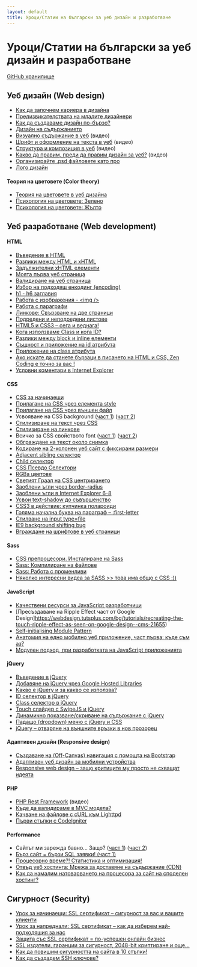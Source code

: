 ```yaml
---
layout: default
title: Уроци/Статии на български за уеб дизайн и разработване
---
```


# Уроци/Статии на български за уеб дизайн и разработване

[GitHub хранилище](https://github.com/dzhavatushev/web-design-and-development-in-bulgarian)

## Уеб дизайн (Web design)
* [Как да започнем кариера в дизайна](http://isavkov.net/how-to-work-designer/)
* [Предизвикателствата на младите дизайнери](http://isavkov.net/young-designers/)
* [Как да създаваме дизайн по-бързо?](http://isavkov.net/how-to-speed-up-design-workflow/)
* [Дизайн на съдържанието](http://isavkov.net/design-and-content/)
* [Визуално съдържание в уеб](https://www.youtube.com/watch?v=BUcvl444PjU) (видео)
* [Шрифт и оформление на текста в уеб](https://www.youtube.com/watch?v=1uxVCtySLT8) (видео)
* [Структура и композиция в уеб](https://www.youtube.com/watch?v=wYMrbc6xArw) (видео)
* [Какво да правим, преди да правим дизайн за уеб?](https://www.youtube.com/watch?v=s9JhGY1cBcE) (видео)
* [Организирайте .psd файловете като про](http://www.angeloff.net/2012/10/%D0%BE%D1%80%D0%B3%D0%B0%D0%BD%D0%B8%D0%B7%D0%B8%D1%80%D0%B0%D0%B9%D1%82%D0%B5-psd-%D1%84%D0%B0%D0%B9%D0%BB%D0%BE%D0%B2%D0%B5%D1%82%D0%B5-%D1%81%D0%B8-%D0%BA%D0%B0%D1%82%D0%BE-%D0%BF%D1%80%D0%BE/)
* [Лого дизайн](http://www.ivoivanov.net/logo-design/)

#### Теория на цветовете (Color theory)
* [Теория на цветовете в уеб дизайна](http://socialevo.net/teoriya-na-cvetovete-v-ueb-dizayna-429447)
* [Психология на цветовете: Зелено](http://isavkov.net/%D0%BF%D1%81%D0%B8%D1%85%D0%BE%D0%BB%D0%BE%D0%B3%D0%B8%D1%8F-%D0%BD%D0%B0-%D1%86%D0%B2%D0%B5%D1%82%D0%BE%D0%B2%D0%B5%D1%82%D0%B5-%D0%B7%D0%B5%D0%BB%D0%B5%D0%BD%D0%BE/)
* [Психология на цветовете: Жълто](http://isavkov.net/%D0%BF%D1%81%D0%B8%D1%85%D0%BE%D0%BB%D0%BE%D0%B3%D0%B8%D1%8F-%D0%BD%D0%B0-%D1%86%D0%B2%D0%B5%D1%82%D0%BE%D0%B2%D0%B5%D1%82%D0%B5-%D0%B6%D1%8A%D0%BB%D1%82%D0%BE/)

## Уеб разработване (Web development)

#### HTML
* [Въведение в HTML](http://www.youdevelop.net/coding/html/vyvedenie-v-html/)
* [Разлики между HTML и xHTML](http://www.youdevelop.net/coding/html/razliki-mejdu-html-i-xhtml/)
* [Задължителни xHTML елементи](http://www.youdevelop.net/coding/html/zadyljitelni-xhtml-elementi/)
* [Моята първа уеб страница](http://www.youdevelop.net/coding/html/moqta-pyrva-web-stranica/)
* [Валидиране на уеб страница](http://www.youdevelop.net/coding/html/validirane-na-web-stranica/)
* [Избор на подходящ енкодинг (encoding)](http://www.youdevelop.net/coding/html/izbor-na-podhodqsht-encoding/)
* [h1 - h6 заглавия](http://www.youdevelop.net/coding/html/h1-h6-zaglaviq/)
* [Работа с изображения - &lt;img /&gt;](http://www.youdevelop.net/coding/html/rabota-s-izobrajeniq/)
* [Работа с параграфи](http://www.youdevelop.net/coding/html/rabota-s-paragraphs/)
* [Линкове: Свързване на две страници](http://www.youdevelop.net/coding/html/linkove-svyrzvane-na-dve-stranici/)
* [Подредени и неподредени листове](http://www.youdevelop.net/coding/html/podredeni-i-nepodredeni-listove/)
* [HTML5 и CSS3 – сега и веднага!](http://greatgonzo.net/pages/803.html)
* [Кога използваме Class и кога ID?](http://m.ignev.net/blog/others/06_21/using-class-or-id-in-our-css-html-code/)
* [Разлики между block и inline елементи](http://www.youdevelop.net/coding/html/razliki-mejdu-block-i-inline-elementi/)
* [Същност и приложение на id атрибута](http://www.youdevelop.net/coding/html/syshtnost-i-prilojenie-na-id-atributa/)
* [Приложение на class атрибута](http://www.youdevelop.net/coding/html/prilojenie-na-class-atributa/)
* [Ако искате да станете бързаци в писането на HTML и CSS, Zen Coding е точно за вас !](http://m.ignev.net/blog/web-design/xhtml-css/11_23/speedy-way-to-write-html-and-css-with-zen-coding/)
* [Условни коментари в Internet Explorer](http://www.youdevelop.net/coding/html/uslovni-komentari-v-internet-explorer/)

#### CSS
* [CSS за начинаещи](http://www.youdevelop.net/coding/css/css-za-nachinaeshti/)
* [Прилагане на CSS чрез елемента style](http://www.youdevelop.net/coding/css/prilagane-na-css-chrez-elementa-style/)
* [Прилагане на CSS чрез външен файл](http://www.youdevelop.net/coding/css/prilagane-na-css-chrez-vynshen-fail/)
* Усвояване на CSS background ([част 1](http://www.youdevelop.net/coding/css/usvoqvane-na-css-background-part-1/)) ([част 2](http://www.youdevelop.net/coding/css/usvoqvane-na-css-background-part-2/))
* [Стилизиране на текст чрез CSS](http://www.youdevelop.net/coding/css/stilizirane-na-text-chrez-css/)
* [Стилизиране на линкове](http://www.youdevelop.net/coding/css/stilizirane-na-linkove/)
* Всичко за CSS свойството font ([част 1](http://www.youdevelop.net/coding/css/vsichko-za-css-svoistvoto-font-part-1/)) ([част 2](http://www.youdevelop.net/coding/css/vsichko-za-css-svoistvoto-font-part-2/))
* [Обграждане на текст около снимка](http://www.youdevelop.net/coding/css/obgrajdane-na-tekst-okolo-snimka/)
* [Кодиране на 2-колонен уеб сайт с фиксирани размери](http://www.youdevelop.net/coding/css/coding-2-column-layout/)
* [Adjacent sibling селектор](http://www.youdevelop.net/coding/css/adjacent-sibling-selector/)
* [Child селектор](http://www.youdevelop.net/coding/css/child-selector/)
* [CSS Псевдо Селектори](http://magadanski.com/uroci/css-psevdo-selektori/)
* [RGBa цветове](http://www.youdevelop.net/coding/css3/rgba-cvetove/)
* [Светият Граал на CSS центрирането](https://webdesign.tutsplus.com/bg/tutorials/the-holy-grail-of-css-centering--cms-22114)
* [Заоблени ъгли чрез border-radius](http://www.youdevelop.net/coding/css3/zaobleni-ygli-chrez-border-radius/)
* [Заоблени ъгли в Internet Explorer 6-8](http://www.youdevelop.net/coding/css3/zaobleni-ygli-v-internet-explorer-6-8/)
* [Усвои text-shadow до съвършенство](http://www.youdevelop.net/coding/css3/usvoi-text-shadow-do-syvyrshenstvo/)
* [CSS3 в действие: купчинка полароиди](http://greatgonzo.net/pages/2132.html)
* [Голяма начална буква на параграф – :first-letter](http://designtohtml.net/2010/08/371/)
* [Стилване на input type=file](http://designtohtml.net/2012/08/%D1%81%D1%82%D0%B8%D0%BB%D0%B2%D0%B0%D0%BD%D0%B5-%D0%BD%D0%B0-input-typefile/)
* [IE9 background shifting bug](http://www.optimiced.com/bg/2011/03/17/ie9-background-shifting-bug/)
* [Вграждане на шрифтове в уеб страници](http://nikolay.bg/2009/embedding-fonts-in-cyrillic-web-page/)

#### Sass
* [CSS препроцесори. Инсталиране на Sass](http://www.youdevelop.net/coding/sass/css-preprocessors-instalirane-na-sass/)
* [Sass: Компилиране на файлове](http://www.youdevelop.net/coding/sass/kompilirane-na-failove/)
* [Sass: Работа с променливи](http://www.youdevelop.net/coding/sass/rabota-s-promenlivi/)
* [Няколко интересни видеа за SASS >> това има общо с CSS :))](http://m.ignev.net/blog/web-design/xhtml-css/04_05/writing-css-with-sass/)

#### JavaScript
* [Качествени ресурси за JavaScript разработчици](https://code.tutsplus.com/bg/articles/resources-for-staying-on-top-of-javascript--cms-21369)
* [Пресъздаване на Ripple Effect част от Google Design]https://webdesign.tutsplus.com/bg/tutorials/recreating-the-touch-ripple-effect-as-seen-on-google-design--cms-21655)
* [Self-initialising Module Pattern](http://greatgonzo.net/pages/2220.html)
* [Анатомия на едно мобилно уеб приложение, част първа: къде съм аз?](http://greatgonzo.net/pages/2151.html)
* [Модулен подход, при разработката на JavaScript приложенията](https://code.tutsplus.com/bg/articles/modules-a-future-approach-to-javascript-libraries--cms-21800)

#### jQuery
* [Въведение в jQuery](http://www.youdevelop.net/coding/jquery/vyvedenie-v-jquery/)
* [Добавяне на jQuery чрез Google Hosted Libraries](http://www.youdevelop.net/coding/jquery/dobavqne-na-jquery-chrez-google-hosted-libraries/)
* [Какво е jQuery и за какво се използва?](https://blog.superhosting.bg/jquery.html)
* [ID селектор в jQuery](http://www.youdevelop.net/coding/jquery/id-selector/)
* [Class селектор в jQuery](http://www.youdevelop.net/coding/jquery/class-selector/)
* [Touch слайдер с SwipeJS и jQuery](http://www.youdevelop.net/coding/jquery/touch-slider-s-swipejs-i-jquery/)
* [Динамично показване/скриване на съдържание с jQuery](http://www.youdevelop.net/coding/jquery/dinamichno-pokazvane-skrivane-na-sydyrjanie/)
* [Падащо (dropdown) меню с jQuery и CSS](http://www.youdevelop.net/coding/jquery/dropdown-menu-s-jquery-i-css/)
* [jQuery – отваряне на външните връзки в нов прозорец](http://webangel78.com/blog/%D1%83%D0%B5%D0%B1-%D0%BF%D1%80%D0%BE%D0%B3%D1%80%D0%B0%D0%BC%D0%B8%D1%80%D0%B0%D0%BD%D0%B5/javascript/jquery-external-links-new-windows/)

#### Адаптивен дизайн (Responsive design)
* [Създаване на (Off-Canvas) навигация с помощта на Bootstrap](https://webdesign.tutsplus.com/bg/tutorials/how-to-build-an-off-canvas-navigation-layout-with-bootstrap--cms-21991)
* [Адаптивен уеб дизайн за мобилни устройства](http://www.angeloff.net/2011/06/%D0%B0%D0%B4%D0%B0%D0%BF%D1%82%D0%B8%D0%B2%D0%B5%D0%BD-%D1%83%D0%B5%D0%B1-%D0%B4%D0%B8%D0%B7%D0%B0%D0%B9%D0%BD-%D0%B7%D0%B0-%D0%BC%D0%BE%D0%B1%D0%B8%D0%BB%D0%BD%D0%B8-%D1%83%D1%81%D1%82%D1%80%D0%BE/)
* [Responsive web design – защо критиците му просто не схващат идеята](http://greatgonzo.net/pages/2172.html)

#### PHP
* [PHP Rest Framework](http://blog.ygeorgiev.com/php-rest-framework/) (видео)
* [Къде да валидираме в MVC модела?](http://gatakka.eu/?p=979)
* [Качване на файлове с cURL към Lighttpd](http://greatgonzo.net/pages/2196.html)
* [Първи стъпки с CodeIgniter](http://m.ignev.net/blog/development/php-development/07_27/getting-started-with-codeigniter/)

#### Performance
* Сайтът ми зарежда бавно… Защо? ([част 1](https://blog.superhosting.bg/website-resources-part1.html)) ([част 2](https://blog.superhosting.bg/website-resources-part2.html))
* [Бърз сайт = бързи SQL заявки! (част 1)](https://blog.superhosting.bg/sql-queries-part1.html)
* [Процесорно време?! Статистика и оптимизация!](https://blog.superhosting.bg/cpu-statistics-optimization.html)
* [Отвъд уеб хостинга: Мрежа за доставяне на съдържание (CDN)](http://blog.icn.bg/friendly-geeks-saveti/otvad-ueb-hostinga-mrezha-za-dostavyane/)
* [Как да намалим натоварването на процесора за сайт на споделен хостинг?](http://blog.icn.bg/friendly-geeks-saveti/kak-da-namalim-natovarvaneto-na-protse/)

## Сигурност (Security)
* [Урок за начинаещи: SSL сертификат – сигурност за вас и вашите клиенти](http://socialevo.net/urok-za-nachinaeshti-ssl-sertifikat-v-sigurnost-za-vas-i-vashite-klienti-446199)
* [Урок за напреднали: SSL сертификат – как да изберем най-подходящия за нас](http://socialevo.net/urok-za-naprednali-ssl-sertifikat-v-kak-da-izberem-nay-podhodyashtiya-za-nas-446285)
* [Защита със SSL сертификат = по-успешен онлайн бизнес](https://blog.superhosting.bg/ssl-certificates-google-ranking.html)
* [SSL издатели, гаранции за сигурност, 2048-bit криптиране и още…](http://blog.icn.bg/friendly-geeks-saveti/ssl-izdateli-garantsii-za-sigurnost-2048-bit-kri/)
* [Как да повишим сигурността на сайта в 10 стъпки!](https://blog.superhosting.bg/website-security-in-10-steps.html)
* [Как да създадем SSH ключове?](http://blog.icn.bg/friendly-geeks-saveti/kak-da-sazdadem-ssh-klyuchove/)
